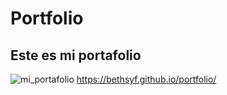 # Portfolio
## Este es mi portafolio 

![mi_portafolio](https://user-images.githubusercontent.com/84050237/154740376-e98a9156-8fcc-463b-9909-186266edb78e.png)
https://bethsyf.github.io/portfolio/
